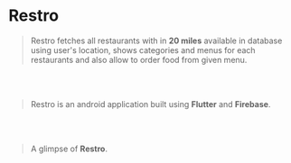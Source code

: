 # Restro

> Restro fetches all restaurants with in **20 miles** available in database using user's location, shows categories and menus for each 
> restaurants and also allow to order food from given menu.

<br/><br/>

> Restro is an android application built using **Flutter** and **Firebase**.

<br/><br/>

> A glimpse of **Restro**.
